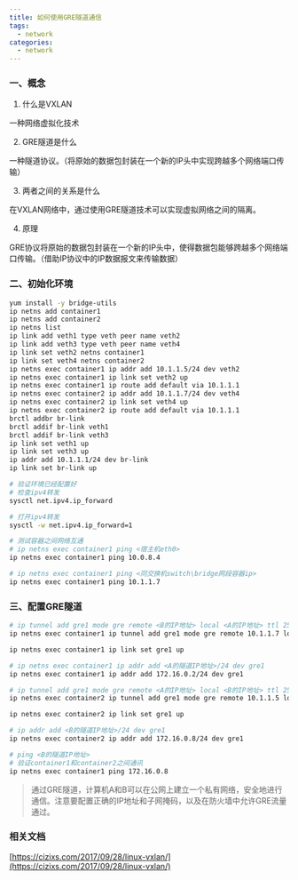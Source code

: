 ```yaml
---
title: 如何使用GRE隧道通信
tags:
  - network
categories:
  - network
---
```


### 一、概念

1. 什么是VXLAN

一种网络虚拟化技术

2. GRE隧道是什么

一种隧道协议。（将原始的数据包封装在一个新的IP头中实现跨越多个网络端口传输）

3. 两者之间的关系是什么

在VXLAN网络中，通过使用GRE隧道技术可以实现虚拟网络之间的隔离。

4. 原理

GRE协议将原始的数据包封装在一个新的IP头中，使得数据包能够跨越多个网络端口传输。（借助IP协议中的IP数据报文来传输数据）



### 二、初始化环境

``` bash
yum install -y bridge-utils
ip netns add container1
ip netns add container2
ip netns list
ip link add veth1 type veth peer name veth2
ip link add veth3 type veth peer name veth4
ip link set veth2 netns container1
ip link set veth4 netns container2
ip netns exec container1 ip addr add 10.1.1.5/24 dev veth2
ip netns exec container1 ip link set veth2 up
ip netns exec container1 ip route add default via 10.1.1.1
ip netns exec container2 ip addr add 10.1.1.7/24 dev veth4
ip netns exec container2 ip link set veth4 up
ip netns exec container2 ip route add default via 10.1.1.1
brctl addbr br-link
brctl addif br-link veth1
brctl addif br-link veth3
ip link set veth1 up
ip link set veth3 up
ip addr add 10.1.1.1/24 dev br-link
ip link set br-link up
```

``` bash
# 验证环境已经配置好
# 检查ipv4转发
sysctl net.ipv4.ip_forward

# 打开ipv4转发
sysctl -w net.ipv4.ip_forward=1

# 测试容器之间网络互通
# ip netns exec container1 ping <宿主机eth0>
ip netns exec container1 ping 10.0.8.4

# ip netns exec container1 ping <同交换机switch\bridge网段容器ip>
ip netns exec container1 ping 10.1.1.7
```

### 三、配置GRE隧道

``` bash
# ip tunnel add gre1 mode gre remote <B的IP地址> local <A的IP地址> ttl 255
ip netns exec container1 ip tunnel add gre1 mode gre remote 10.1.1.7 local 10.1.1.5 ttl 255

ip netns exec container1 ip link set gre1 up

# ip netns exec container1 ip addr add <A的隧道IP地址>/24 dev gre1
ip netns exec container1 ip addr add 172.16.0.2/24 dev gre1
```

``` bash
# ip tunnel add gre1 mode gre remote <A的IP地址> local <B的IP地址> ttl 255
ip netns exec container2 ip tunnel add gre1 mode gre remote 10.1.1.5 local 10.1.1.7 ttl 255

ip netns exec container2 ip link set gre1 up

# ip addr add <B的隧道IP地址>/24 dev gre1
ip netns exec container2 ip addr add 172.16.0.8/24 dev gre1
```

``` bash
# ping <B的隧道IP地址>
# 验证container1和container2之间通讯
ip netns exec container1 ping 172.16.0.8
```

> 通过GRE隧道，计算机A和B可以在公网上建立一个私有网络，安全地进行通信。注意要配置正确的IP地址和子网掩码，以及在防火墙中允许GRE流量通过。


### 相关文档

[https://cizixs.com/2017/09/28/linux-vxlan/](https://cizixs.com/2017/09/28/linux-vxlan/)